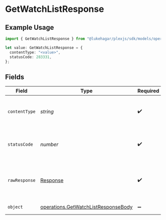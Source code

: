 # GetWatchListResponse

## Example Usage

```typescript
import { GetWatchListResponse } from "@lukehagar/plexjs/sdk/models/operations";

let value: GetWatchListResponse = {
  contentType: "<value>",
  statusCode: 283331,
};
```

## Fields

| Field                                                                                             | Type                                                                                              | Required                                                                                          | Description                                                                                       |
| ------------------------------------------------------------------------------------------------- | ------------------------------------------------------------------------------------------------- | ------------------------------------------------------------------------------------------------- | ------------------------------------------------------------------------------------------------- |
| `contentType`                                                                                     | *string*                                                                                          | :heavy_check_mark:                                                                                | HTTP response content type for this operation                                                     |
| `statusCode`                                                                                      | *number*                                                                                          | :heavy_check_mark:                                                                                | HTTP response status code for this operation                                                      |
| `rawResponse`                                                                                     | [Response](https://developer.mozilla.org/en-US/docs/Web/API/Response)                             | :heavy_check_mark:                                                                                | Raw HTTP response; suitable for custom response parsing                                           |
| `object`                                                                                          | [operations.GetWatchListResponseBody](../../../sdk/models/operations/getwatchlistresponsebody.md) | :heavy_minus_sign:                                                                                | Watchlist Data                                                                                    |
